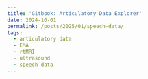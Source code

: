 ```yaml
---
title: 'Gitbook: Articulatory Data Explorer'
date: 2024-10-01
permalink: /posts/2025/01/speech-data/
tags:
  - articulatory data
  - EMA
  - rtMRI
  - ultrasound
  - speech data
---
```


